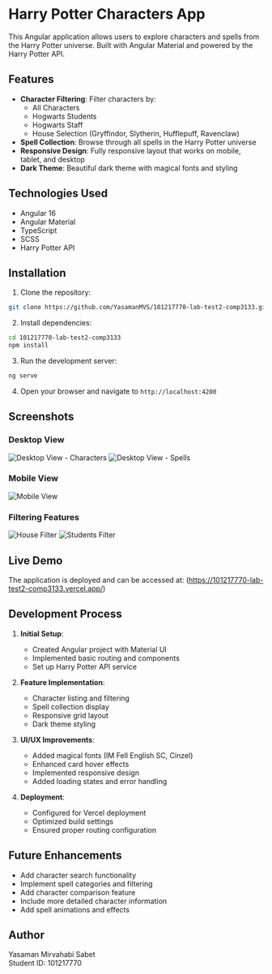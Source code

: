 # Harry Potter Characters App

This Angular application allows users to explore characters and spells from the Harry Potter universe. Built with Angular Material and powered by the Harry Potter API.

## Features

- **Character Filtering**: Filter characters by:
  - All Characters
  - Hogwarts Students
  - Hogwarts Staff
  - House Selection (Gryffindor, Slytherin, Hufflepuff, Ravenclaw)
- **Spell Collection**: Browse through all spells in the Harry Potter universe
- **Responsive Design**: Fully responsive layout that works on mobile, tablet, and desktop
- **Dark Theme**: Beautiful dark theme with magical fonts and styling

## Technologies Used

- Angular 16
- Angular Material
- TypeScript
- SCSS
- Harry Potter API

## Installation

1. Clone the repository:
```bash
git clone https://github.com/YasamanMVS/101217770-lab-test2-comp3133.git
```

2. Install dependencies:
```bash
cd 101217770-lab-test2-comp3133
npm install
```

3. Run the development server:
```bash
ng serve
```

4. Open your browser and navigate to `http://localhost:4200`

## Screenshots

### Desktop View
![Desktop View - Characters](screenshots/desktop-characters.png)
![Desktop View - Spells](screenshots/desktop-spells.png)


### Mobile View
![Mobile View](screenshots/mobile-view.png)

### Filtering Features
![House Filter](screenshots/house-filter.png)
![Students Filter](screenshots/students-filter.png)

## Live Demo

The application is deployed and can be accessed at: (https://101217770-lab-test2-comp3133.vercel.app/)

## Development Process

1. **Initial Setup**:
   - Created Angular project with Material UI
   - Implemented basic routing and components
   - Set up Harry Potter API service

2. **Feature Implementation**:
   - Character listing and filtering
   - Spell collection display
   - Responsive grid layout
   - Dark theme styling

3. **UI/UX Improvements**:
   - Added magical fonts (IM Fell English SC, Cinzel)
   - Enhanced card hover effects
   - Implemented responsive design
   - Added loading states and error handling

4. **Deployment**:
   - Configured for Vercel deployment
   - Optimized build settings
   - Ensured proper routing configuration

## Future Enhancements

- Add character search functionality
- Implement spell categories and filtering
- Add character comparison feature
- Include more detailed character information
- Add spell animations and effects

## Author

Yasaman Mirvahabi Sabet  
Student ID: 101217770
